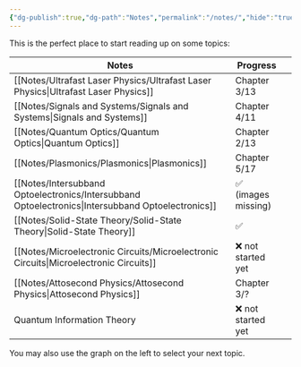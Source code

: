 ```yaml
---
{"dg-publish":true,"dg-path":"Notes","permalink":"/notes/","hide":"true","dgShowBacklinks":"false","dgShowLocalGraph":true,"updated":"2025-02-08T20:38:31.526+01:00"}
---
```


This is the perfect place to start reading up on some topics:

| Notes                                                                                             | Progress           |     |
| ------------------------------------------------------------------------------------------------- | ------------------ | --- |
| [[Notes/Ultrafast Laser Physics/Ultrafast Laser Physics\|Ultrafast Laser Physics]]                | Chapter 3/13       |     |
| [[Notes/Signals and Systems/Signals and Systems\|Signals and Systems]]                            | Chapter 4/11       |     |
| [[Notes/Quantum Optics/Quantum Optics\|Quantum Optics]]                                           | Chapter 2/13       |     |
| [[Notes/Plasmonics/Plasmonics\|Plasmonics]]                                                       | Chapter 5/17       |     |
| [[Notes/Intersubband Optoelectronics/Intersubband Optoelectronics\|Intersubband Optoelectronics]] | ✅ (images missing) |     |
| [[Notes/Solid-State Theory/Solid-State Theory\|Solid-State Theory]]                               | ✅                  |     |
| [[Notes/Microelectronic Circuits/Microelectronic Circuits\|Microelectronic Circuits]]             | ❌ not started yet  |     |
| [[Notes/Attosecond Physics/Attosecond Physics\|Attosecond Physics]]                               | Chapter 3/?        |     |
| Quantum Information Theory                                                                        | ❌ not started yet  |     |

You may also use the graph on the left to select your next topic.